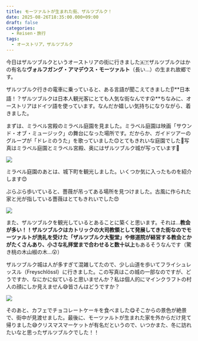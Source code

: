 ```yaml
---
title: モーツァルトが生まれた街、ザルツブルク！
date: 2025-08-26T18:35:00.000+09:00
draft: false
categories:
  - Reisen・旅行
tags:
  - オーストリア，ザルツブルク
---
```

今日はザルツブルクというオーストリアの街に行きました🇦🇹ザルツブルクはかの有名な**ヴォルフガング・アマデウス・モーツァルト**（長い…）の生まれ故郷です。

ザルツブルク行きの電車に乗っていると、ある言語が聞こえてきました👂**日本語！？ザルツブルクは日本人観光客にとても人気な街なんです😲**ちなみに、オーストリアはドイツ語を使っています。なんだか嬉しい気持ちになりながら、着きました。

まずは、ミラベル宮殿のミラベル庭園を見ました。ミラベル庭園は映画「サウンド・オブ・ミュージック」の舞台になった場所です。だからか、ガイドツアーのグループが「ドレミのうた」を歌っていました😊とてもきれいな庭園でした🌹写真はミラベル庭園とミラベル宮殿、奥にはザルツブルク城が写っています🏰

![](/images/uploads/img_20250826_111311484_hdr.jpg)

ミラベル庭園のあとは、城下町を観光しました。いくつか気に入ったものを紹介します😊

ぶらぶら歩いていると、薔薇が吊ってある場所を見つけました。古風に作られた家と光が指している薔薇はとてもきれいでした😍

![](/images/uploads/img_20250826_113724939_hdr.jpg)

また、ザルツブルクを観光しているとあることに築くと思います。それは…**教会が多い！！**ザルツブルクはカトリックの大司教領として発展してきた街なのでモーツァルトが洗礼を受けた「ザルツブルク大聖堂」や修道院が経営する教会とかがたくさんあり、小さな礼拝堂まで合わせると**数十以上**もあるそうなんです（驚き桃の木山椒の木…😲）

ザルツブルク城は人が多すぎて混雑してたので、少し山道を歩いてフライシュレッスル（Freyschlössl）に行きました。この写真はこの城の一部なのですが、どうですか、なにかに似ていると思いませんか？私は個人的にマインクラフトの村人の顔にしか見えません😅皆さんはどうですか？

![](/images/uploads/img_20250826_123415912_sr.jpg)

そのあと、カフェでチョコレートケーキを食べました😋そこからの景色が絶景で、街中が見渡せました。最後に、モーツァルトが生まれた家を外からだけ見て帰りました😅クリスマスマーケットが有名だというので、いつかまた、冬に訪れたいなと思ったザルツブルクでした！！
